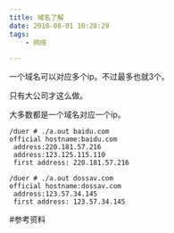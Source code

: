 ```yaml
---
title: 域名了解
date: 2018-08-01 10:28:29
tags:
	- 网络

---
```




一个域名可以对应多个ip。不过最多也就3个。

只有大公司才这么做。

大多数都是一个域名对应一个ip。

```
/duer # ./a.out baidu.com
official hostname:baidu.com
 address:220.181.57.216
 address:123.125.115.110
 first address: 220.181.57.216
```

```
/duer # ./a.out dossav.com
official hostname:dossav.com
 address:123.57.34.145
 first address: 123.57.34.145
```



#参考资料


